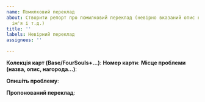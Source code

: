 ```yaml
---
name: Помилковий переклад
about: Створити репорт про помилковий переклад (невірно вказаний опис карти, нагорода,
  ім'я і т.д.)
title: ''
labels: Невірний переклад
assignees: ''

---
```


**Колекція карт (Base/FourSouls+...)**:
**Номер карти**:
**Місце проблеми (назва, опис, нагорода...)**:

**Опишіть проблему**:

**Пропонований переклад**:
